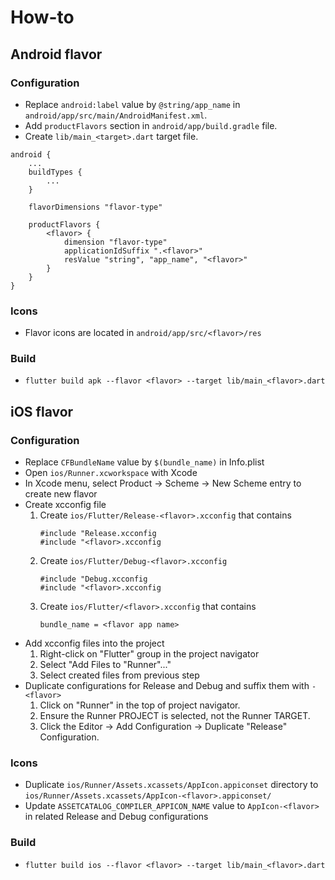 # How-to

## Android flavor
### Configuration
- Replace `android:label` value by `@string/app_name` in `android/app/src/main/AndroidManifest.xml`.
- Add `productFlavors` section in `android/app/build.gradle` file.
- Create `lib/main_<target>.dart` target file.
```
android {
    ...
    buildTypes {
        ...
    }

    flavorDimensions "flavor-type"

    productFlavors {
        <flavor> {
            dimension "flavor-type"
            applicationIdSuffix ".<flavor>"
            resValue "string", "app_name", "<flavor>"
        }
    }
}
```

### Icons
- Flavor icons are located in `android/app/src/<flavor>/res`

### Build
- `flutter build apk --flavor <flavor> --target lib/main_<flavor>.dart`

## iOS flavor
### Configuration
- Replace `CFBundleName` value by `$(bundle_name)` in Info.plist
- Open `ios/Runner.xcworkspace` with Xcode
- In Xcode menu, select Product -> Scheme -> New Scheme entry to create new flavor
- Create xcconfig file
    1. Create `ios/Flutter/Release-<flavor>.xcconfig` that contains
       ```
       #include "Release.xcconfig
       #include "<flavor>.xcconfig
       ```
    2. Create `ios/Flutter/Debug-<flavor>.xcconfig`
       ```
       #include "Debug.xcconfig
       #include "<flavor>.xcconfig
       ```
    3. Create `ios/Flutter/<flavor>.xcconfig` that contains
       ```
       bundle_name = <flavor app name>
       ```
- Add xcconfig files into the project
    1. Right-click on "Flutter" group in the project navigator
    2. Select "Add Files to "Runner"..."
    3. Select created files from previous step
- Duplicate configurations for Release and Debug and suffix them with `-<flavor>`
    1. Click on "Runner" in the top of project navigator.
    2. Ensure the Runner PROJECT is selected, not the Runner TARGET.
    3. Click the Editor -> Add Configuration -> Duplicate "Release" Configuration.

### Icons
- Duplicate `ios/Runner/Assets.xcassets/AppIcon.appiconset` directory to `ios/Runner/Assets.xcassets/AppIcon-<flavor>.appiconset/`
- Update `ASSETCATALOG_COMPILER_APPICON_NAME` value to `AppIcon-<flavor>`
in related Release and Debug configurations

### Build
- `flutter build ios --flavor <flavor> --target lib/main_<flavor>.dart`
